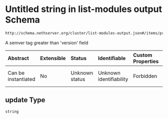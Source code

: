 # Untitled string in list-modules output Schema

```txt
http://schema.nethserver.org/cluster/list-modules-output.json#/items/properties/updates/items/properties/update
```

A semver tag greater than 'version' field

| Abstract            | Extensible | Status         | Identifiable            | Custom Properties | Additional Properties | Access Restrictions | Defined In                                                                            |
| :------------------ | :--------- | :------------- | :---------------------- | :---------------- | :-------------------- | :------------------ | :------------------------------------------------------------------------------------ |
| Can be instantiated | No         | Unknown status | Unknown identifiability | Forbidden         | Allowed               | none                | [list-modules-output.json\*](cluster/list-modules-output.json "open original schema") |

## update Type

`string`
